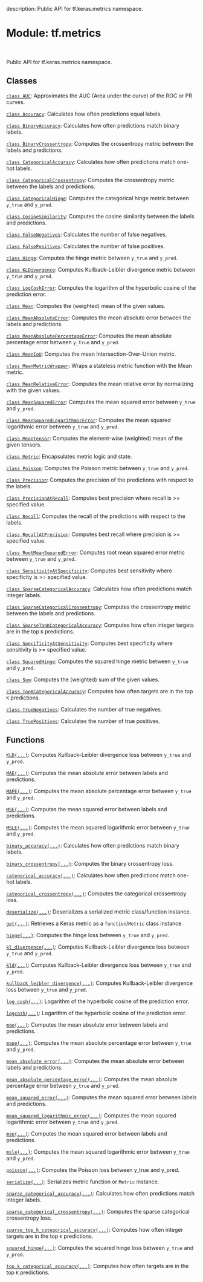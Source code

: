description: Public API for tf.keras.metrics namespace.

<div itemscope itemtype="http://developers.google.com/ReferenceObject">
<meta itemprop="name" content="tf.metrics" />
<meta itemprop="path" content="Stable" />
</div>

# Module: tf.metrics

<!-- Insert buttons and diff -->

<table class="tfo-notebook-buttons tfo-api nocontent" align="left">

</table>



Public API for tf.keras.metrics namespace.



## Classes

[`class AUC`](../tf/keras/metrics/AUC.md): Approximates the AUC (Area under the curve) of the ROC or PR curves.

[`class Accuracy`](../tf/keras/metrics/Accuracy.md): Calculates how often predictions equal labels.

[`class BinaryAccuracy`](../tf/keras/metrics/BinaryAccuracy.md): Calculates how often predictions match binary labels.

[`class BinaryCrossentropy`](../tf/keras/metrics/BinaryCrossentropy.md): Computes the crossentropy metric between the labels and predictions.

[`class CategoricalAccuracy`](../tf/keras/metrics/CategoricalAccuracy.md): Calculates how often predictions match one-hot labels.

[`class CategoricalCrossentropy`](../tf/keras/metrics/CategoricalCrossentropy.md): Computes the crossentropy metric between the labels and predictions.

[`class CategoricalHinge`](../tf/keras/metrics/CategoricalHinge.md): Computes the categorical hinge metric between `y_true` and `y_pred`.

[`class CosineSimilarity`](../tf/keras/metrics/CosineSimilarity.md): Computes the cosine similarity between the labels and predictions.

[`class FalseNegatives`](../tf/keras/metrics/FalseNegatives.md): Calculates the number of false negatives.

[`class FalsePositives`](../tf/keras/metrics/FalsePositives.md): Calculates the number of false positives.

[`class Hinge`](../tf/keras/metrics/Hinge.md): Computes the hinge metric between `y_true` and `y_pred`.

[`class KLDivergence`](../tf/keras/metrics/KLDivergence.md): Computes Kullback-Leibler divergence metric between `y_true` and `y_pred`.

[`class LogCoshError`](../tf/keras/metrics/LogCoshError.md): Computes the logarithm of the hyperbolic cosine of the prediction error.

[`class Mean`](../tf/keras/metrics/Mean.md): Computes the (weighted) mean of the given values.

[`class MeanAbsoluteError`](../tf/keras/metrics/MeanAbsoluteError.md): Computes the mean absolute error between the labels and predictions.

[`class MeanAbsolutePercentageError`](../tf/keras/metrics/MeanAbsolutePercentageError.md): Computes the mean absolute percentage error between `y_true` and `y_pred`.

[`class MeanIoU`](../tf/keras/metrics/MeanIoU.md): Computes the mean Intersection-Over-Union metric.

[`class MeanMetricWrapper`](../tf/keras/metrics/MeanMetricWrapper.md): Wraps a stateless metric function with the Mean metric.

[`class MeanRelativeError`](../tf/keras/metrics/MeanRelativeError.md): Computes the mean relative error by normalizing with the given values.

[`class MeanSquaredError`](../tf/keras/metrics/MeanSquaredError.md): Computes the mean squared error between `y_true` and `y_pred`.

[`class MeanSquaredLogarithmicError`](../tf/keras/metrics/MeanSquaredLogarithmicError.md): Computes the mean squared logarithmic error between `y_true` and `y_pred`.

[`class MeanTensor`](../tf/keras/metrics/MeanTensor.md): Computes the element-wise (weighted) mean of the given tensors.

[`class Metric`](../tf/keras/metrics/Metric.md): Encapsulates metric logic and state.

[`class Poisson`](../tf/keras/metrics/Poisson.md): Computes the Poisson metric between `y_true` and `y_pred`.

[`class Precision`](../tf/keras/metrics/Precision.md): Computes the precision of the predictions with respect to the labels.

[`class PrecisionAtRecall`](../tf/keras/metrics/PrecisionAtRecall.md): Computes best precision where recall is >= specified value.

[`class Recall`](../tf/keras/metrics/Recall.md): Computes the recall of the predictions with respect to the labels.

[`class RecallAtPrecision`](../tf/keras/metrics/RecallAtPrecision.md): Computes best recall where precision is >= specified value.

[`class RootMeanSquaredError`](../tf/keras/metrics/RootMeanSquaredError.md): Computes root mean squared error metric between `y_true` and `y_pred`.

[`class SensitivityAtSpecificity`](../tf/keras/metrics/SensitivityAtSpecificity.md): Computes best sensitivity where specificity is >= specified value.

[`class SparseCategoricalAccuracy`](../tf/keras/metrics/SparseCategoricalAccuracy.md): Calculates how often predictions match integer labels.

[`class SparseCategoricalCrossentropy`](../tf/keras/metrics/SparseCategoricalCrossentropy.md): Computes the crossentropy metric between the labels and predictions.

[`class SparseTopKCategoricalAccuracy`](../tf/keras/metrics/SparseTopKCategoricalAccuracy.md): Computes how often integer targets are in the top `K` predictions.

[`class SpecificityAtSensitivity`](../tf/keras/metrics/SpecificityAtSensitivity.md): Computes best specificity where sensitivity is >= specified value.

[`class SquaredHinge`](../tf/keras/metrics/SquaredHinge.md): Computes the squared hinge metric between `y_true` and `y_pred`.

[`class Sum`](../tf/keras/metrics/Sum.md): Computes the (weighted) sum of the given values.

[`class TopKCategoricalAccuracy`](../tf/keras/metrics/TopKCategoricalAccuracy.md): Computes how often targets are in the top `K` predictions.

[`class TrueNegatives`](../tf/keras/metrics/TrueNegatives.md): Calculates the number of true negatives.

[`class TruePositives`](../tf/keras/metrics/TruePositives.md): Calculates the number of true positives.

## Functions

[`KLD(...)`](../tf/keras/metrics/kl_divergence.md): Computes Kullback-Leibler divergence loss between `y_true` and `y_pred`.

[`MAE(...)`](../tf/keras/metrics/mean_absolute_error.md): Computes the mean absolute error between labels and predictions.

[`MAPE(...)`](../tf/keras/metrics/mean_absolute_percentage_error.md): Computes the mean absolute percentage error between `y_true` and `y_pred`.

[`MSE(...)`](../tf/keras/metrics/mean_squared_error.md): Computes the mean squared error between labels and predictions.

[`MSLE(...)`](../tf/keras/metrics/mean_squared_logarithmic_error.md): Computes the mean squared logarithmic error between `y_true` and `y_pred`.

[`binary_accuracy(...)`](../tf/keras/metrics/binary_accuracy.md): Calculates how often predictions match binary labels.

[`binary_crossentropy(...)`](../tf/keras/metrics/binary_crossentropy.md): Computes the binary crossentropy loss.

[`categorical_accuracy(...)`](../tf/keras/metrics/categorical_accuracy.md): Calculates how often predictions match one-hot labels.

[`categorical_crossentropy(...)`](../tf/keras/metrics/categorical_crossentropy.md): Computes the categorical crossentropy loss.

[`deserialize(...)`](../tf/keras/metrics/deserialize.md): Deserializes a serialized metric class/function instance.

[`get(...)`](../tf/keras/metrics/get.md): Retrieves a Keras metric as a `function`/`Metric` class instance.

[`hinge(...)`](../tf/keras/metrics/hinge.md): Computes the hinge loss between `y_true` and `y_pred`.

[`kl_divergence(...)`](../tf/keras/metrics/kl_divergence.md): Computes Kullback-Leibler divergence loss between `y_true` and `y_pred`.

[`kld(...)`](../tf/keras/metrics/kl_divergence.md): Computes Kullback-Leibler divergence loss between `y_true` and `y_pred`.

[`kullback_leibler_divergence(...)`](../tf/keras/metrics/kl_divergence.md): Computes Kullback-Leibler divergence loss between `y_true` and `y_pred`.

[`log_cosh(...)`](../tf/keras/losses/log_cosh.md): Logarithm of the hyperbolic cosine of the prediction error.

[`logcosh(...)`](../tf/keras/losses/log_cosh.md): Logarithm of the hyperbolic cosine of the prediction error.

[`mae(...)`](../tf/keras/metrics/mean_absolute_error.md): Computes the mean absolute error between labels and predictions.

[`mape(...)`](../tf/keras/metrics/mean_absolute_percentage_error.md): Computes the mean absolute percentage error between `y_true` and `y_pred`.

[`mean_absolute_error(...)`](../tf/keras/metrics/mean_absolute_error.md): Computes the mean absolute error between labels and predictions.

[`mean_absolute_percentage_error(...)`](../tf/keras/metrics/mean_absolute_percentage_error.md): Computes the mean absolute percentage error between `y_true` and `y_pred`.

[`mean_squared_error(...)`](../tf/keras/metrics/mean_squared_error.md): Computes the mean squared error between labels and predictions.

[`mean_squared_logarithmic_error(...)`](../tf/keras/metrics/mean_squared_logarithmic_error.md): Computes the mean squared logarithmic error between `y_true` and `y_pred`.

[`mse(...)`](../tf/keras/metrics/mean_squared_error.md): Computes the mean squared error between labels and predictions.

[`msle(...)`](../tf/keras/metrics/mean_squared_logarithmic_error.md): Computes the mean squared logarithmic error between `y_true` and `y_pred`.

[`poisson(...)`](../tf/keras/metrics/poisson.md): Computes the Poisson loss between y_true and y_pred.

[`serialize(...)`](../tf/keras/metrics/serialize.md): Serializes metric function or `Metric` instance.

[`sparse_categorical_accuracy(...)`](../tf/keras/metrics/sparse_categorical_accuracy.md): Calculates how often predictions match integer labels.

[`sparse_categorical_crossentropy(...)`](../tf/keras/metrics/sparse_categorical_crossentropy.md): Computes the sparse categorical crossentropy loss.

[`sparse_top_k_categorical_accuracy(...)`](../tf/keras/metrics/sparse_top_k_categorical_accuracy.md): Computes how often integer targets are in the top `K` predictions.

[`squared_hinge(...)`](../tf/keras/metrics/squared_hinge.md): Computes the squared hinge loss between `y_true` and `y_pred`.

[`top_k_categorical_accuracy(...)`](../tf/keras/metrics/top_k_categorical_accuracy.md): Computes how often targets are in the top `K` predictions.

